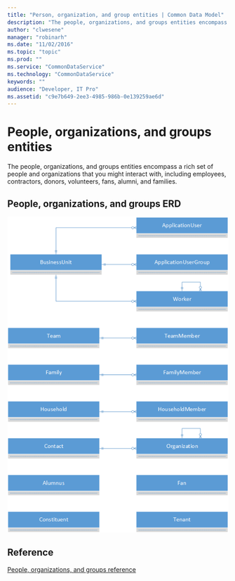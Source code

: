 ```yaml
---
title: "Person, organization, and group entities | Common Data Model"
description: "The people, organizations, and groups entities encompass a rich set of people and organizations that you might interact with."
author: "clwesene"
manager: "robinarh"
ms.date: "11/02/2016"
ms.topic: "topic"
ms.prod: ""
ms.service: "CommonDataService"
ms.technology: "CommonDataService"
keywords: ""
audience: "Developer, IT Pro"
ms.assetid: "c9e7b649-2ee3-4985-986b-0e139259ae6d"
---
```


# People, organizations, and groups entities

The people, organizations, and groups entities encompass a rich set of people and organizations that you might interact with, including employees, contractors, donors, volunteers, fans, alumni, and families.

## People, organizations, and groups ERD

![People ERD](/entity-reference/media/person-organization-group.png "People ERD")

## Reference

[People, organizations, and groups reference](/entity-reference/entity-tables/person-organization-group.md "People, organizations, and groups reference")
